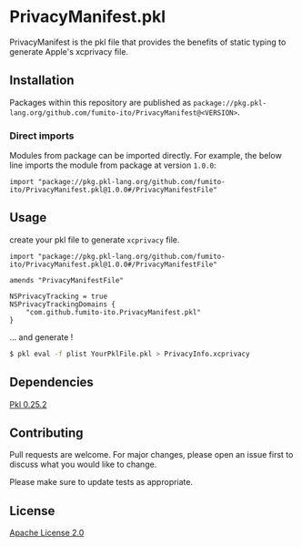 # PrivacyManifest.pkl

PrivacyManifest is the pkl file that provides the benefits of static typing to generate Apple's xcprivacy file.

## Installation

Packages within this repository are published as `package://pkg.pkl-lang.org/github.com/fumito-ito/PrivacyManifest@<VERSION>`.

### Direct imports

Modules from package can be imported directly. For example, the below line imports the module from package at version `1.0.0`:

```pkl
import "package://pkg.pkl-lang.org/github.com/fumito-ito/PrivacyManifest.pkl@1.0.0#/PrivacyManifestFile"
```

## Usage

create your pkl file to generate `xcprivacy` file.

```pkl
import "package://pkg.pkl-lang.org/github.com/fumito-ito/PrivacyManifest.pkl@1.0.0#/PrivacyManifestFile"

amends "PrivacyManifestFile"

NSPrivacyTracking = true
NSPrivacyTrackingDomains {
    "com.github.fumito-ito.PrivacyManifest.pkl"
}
```

... and generate !

```sh
$ pkl eval -f plist YourPklFile.pkl > PrivacyInfo.xcprivacy
```

## Dependencies

[Pkl 0.25.2](https://github.com/apple/pkl)

## Contributing

Pull requests are welcome. For major changes, please open an issue first
to discuss what you would like to change.

Please make sure to update tests as appropriate.

## License

[Apache License 2.0](https://choosealicense.com/licenses/apache-2.0/)